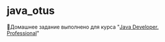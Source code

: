 # java_otus
🔖Домашнее задание выполнено для курса "[Java Developer. Professional](https://otus.ru/lessons/java-professional/?utm_source=github&utm_medium=free&utm_campaign=otus)"
